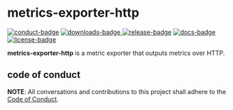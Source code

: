 # metrics-exporter-http

[![conduct-badge][]][conduct] [![downloads-badge][] ![release-badge][]][crate] [![docs-badge][]][docs] [![license-badge][]](#license)

[conduct-badge]: https://img.shields.io/badge/%E2%9D%A4-code%20of%20conduct-blue.svg
[downloads-badge]: https://img.shields.io/crates/d/metrics-exporter-http.svg
[release-badge]: https://img.shields.io/crates/v/metrics-exporter-http.svg
[license-badge]: https://img.shields.io/crates/l/metrics-exporter-http.svg
[docs-badge]: https://docs.rs/metrics-exporter-http/badge.svg
[conduct]: https://github.com/metrics-rs/metrics-exporter-http/blob/master/CODE_OF_CONDUCT.md
[crate]: https://crates.io/crates/metrics-exporter-http
[docs]: https://docs.rs/metrics-exporter-http

__metrics-exporter-http__ is a metric exporter that outputs metrics over HTTP.

## code of conduct

**NOTE**: All conversations and contributions to this project shall adhere to the [Code of Conduct][conduct].

